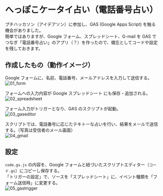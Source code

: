 # へっぽこケータイ占い（電話番号占い）
プチハッカソン（アイデアソン）に参加し、GAS (Google Apps Script) を触る機会がありました。  
簡単ではありますが、Google フォーム、スプレッドシート、G-mail を GAS でつなぎ「電話番号占い」のアプリ（？）を作ったので、備忘としてコードや設定を残しておきます。

## 作成したもの（動作イメージ）
Google フォームに、名前、電話番号、メールアドレスを入力して送信する。  
![01_form](https://user-images.githubusercontent.com/40209684/115737093-c9d58d80-a3c6-11eb-8673-95271b1dde94.png)  

フォームへの入力内容が Google スプレッドシート にも保存・追加される。  
![02_spreadsheet](https://user-images.githubusercontent.com/40209684/115738392-f9d16080-a3c7-11eb-905d-2c5517d014d2.png)  

フォーム入力がトリガーとなり、GAS のスクリプトが起動。  
![03_gaseditor](https://user-images.githubusercontent.com/40209684/115738406-fccc5100-a3c7-11eb-9ee1-5e23e5e66093.png)  

スクリプトでは、電話番号に応じたテキトーな占いを行い、結果をメールで送信する。（写真は受信者のメール画面）  
![04_gmail](https://user-images.githubusercontent.com/40209684/115141744-ef862e00-a078-11eb-89d2-ee33856b8b52.png)  

## 設定
`code.gs.js` の内容を、Google フォームと紐づいたスクリプトエディター（`コード.gs`）にコピーし保存する。  
「トリガーの設定」で、ソースを「スプレッドシート」に、イベント種類を「フォーム送信時」に変更する。  
![05_gastrigger](https://user-images.githubusercontent.com/40209684/115738418-ff2eab00-a3c7-11eb-9755-093c66bfd05c.png)